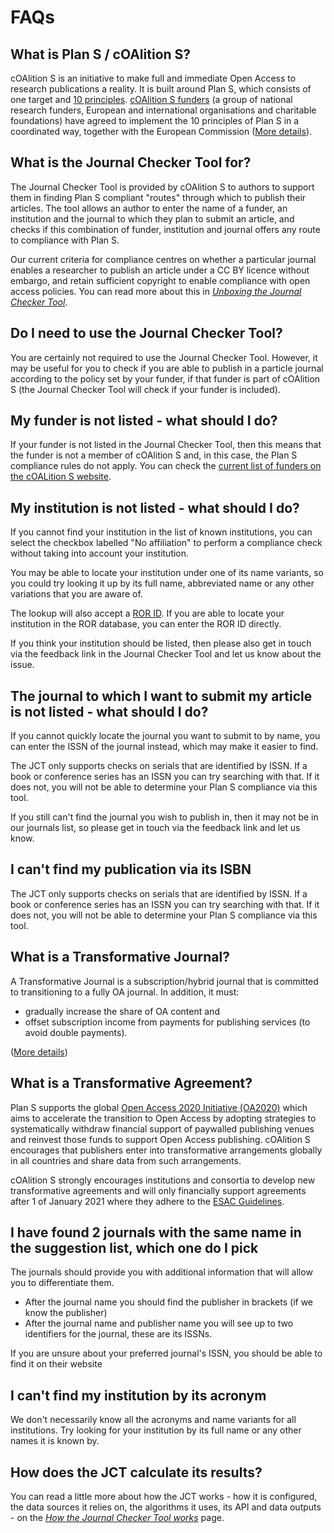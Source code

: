 # FAQs

## What is Plan S / cOAlition S?

cOAlition S is an initiative to make full and
immediate Open Access to research publications a reality.
It is built around Plan S, which consists of one target
and [10 principles](https://www.coalition-s.org/addendum-to-the-coalition-s-guidance-on-the-implementation-of-plan-s/principles-and-implementation/).
[cOAlition S funders](https://www.coalition-s.org/plan-s-funders-implementation/) (a group of national research funders, European and
international organisations and charitable foundations) have agreed to
implement the 10 principles of Plan S in a coordinated way, together with
the European Commission ([More details](https://www.coalition-s.org/why-plan-s/)).

## What is the Journal Checker Tool for?

The Journal Checker Tool is provided by cOAlition S to authors to support them in finding Plan S compliant "routes" through which to publish their articles. The tool allows an author to enter the name of a funder, an institution and the journal to which they plan to submit an article, and checks if this combination of funder, institution and journal offers any route to compliance with Plan S.

Our current criteria for compliance centres on whether a particular journal enables a researcher to publish an article under a CC BY licence without embargo, and retain sufficient copyright to enable compliance with open access policies. You can read more about this in *[Unboxing the Journal Checker Tool](https://www.coalition-s.org/blog/unboxing-the-journal-checker-tool/)*.

## Do I need to use the Journal Checker Tool?

You are certainly not required to use the Journal Checker Tool. However, it may be useful for you to check if you are able to publish in a particle journal according to the policy set by your funder, if that funder is part of cOAlition S (the Journal Checker Tool will check if your funder is included).

## My funder is not listed - what should I do?

If your funder is not listed in the Journal Checker Tool, then this means that the funder is
not a member of cOAlition S and, in this case, the Plan S compliance rules do not apply. You can check the [current list of funders on the cOALition S website](https://www.coalition-s.org/plan-s-funders-implementation/).


## My institution is not listed - what should I do?

If you cannot find your institution in the list of known institutions, you can
select the checkbox labelled "No affiliation" to perform a compliance check without
taking into account your institution.

You may be able to locate your institution under one of its name variants,
so you could try looking it up by its full name, abbreviated name or any other variations
that you are aware of.

The lookup will also accept a [ROR ID](https://ror.org/).  If you are able to locate
your institution in the ROR database, you can enter the ROR ID directly.

If you think your institution should be listed, then please also get in touch via the
feedback link in the Journal Checker Tool and let us know about the issue.

## The journal to which I want to submit my article is not listed - what should I do?

If you cannot quickly locate the journal you want to submit to by name, you can enter the ISSN of the journal instead, 
which may make it easier to find.

The JCT only supports checks on serials that are identified by ISSN.  If a book or conference series has an ISSN
you can try searching with that.  If it does not, you will not be able to determine your Plan S compliance via this
tool.

If you still can't find the journal you wish to publish in, then it may not be in our journals list, so please get in 
touch via the feedback link and let us know.

## I can't find my publication via its ISBN

The JCT only supports checks on serials that are identified by ISSN.  If a book or conference series has an ISSN
you can try searching with that.  If it does not, you will not be able to determine your Plan S compliance via this
tool.

## What is a Transformative Journal?

A Transformative Journal is a subscription/hybrid journal that is committed to transitioning to a fully OA journal. In addition, it must:

* gradually increase the share of OA content and
* offset subscription income from payments for publishing services (to avoid double payments).

([More details](https://www.coalition-s.org/addendum-to-the-coalition-s-guidance-on-the-implementation-of-plan-s/))

## What is a Transformative Agreement?

Plan S supports the global [Open Access 2020 Initiative (OA2020)](https://oa2020.org/) which
aims to accelerate the transition to Open Access by adopting strategies to systematically
withdraw financial support of paywalled publishing venues and reinvest those funds to
support Open Access publishing. cOAlition S encourages that publishers enter into
transformative arrangements globally in all countries and share data from such arrangements.

cOAlition S strongly encourages institutions and consortia to develop new transformative
agreements and will only financially support agreements after 1 of January 2021 where they
adhere to the [ESAC Guidelines](https://esac-initiative.org).


## I have found 2 journals with the same name in the suggestion list, which one do I pick

The journals should provide you with additional information that will allow you to differentiate them.

* After the journal name you should find the publisher in brackets (if we know the publisher)
* After the journal name and publisher name you will see up to two identifiers for the journal, these are its ISSNs.

If you are unsure about your preferred journal's ISSN, you should be able to find it on their website

## I can't find my institution by its acronym

We don't necessarily know all the acronyms and name variants for all institutions.  Try
looking for your institution by its full name or any other names it is known by.

## How does the JCT calculate its results?

You can read a little more about how the JCT works - how it is configured, the data sources it relies on, the algorithms it uses, its API and data outputs - on the [*How the Journal Checker Tool works*](/how-it-works) page.